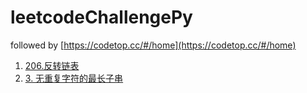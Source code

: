 # leetcodeChallengePy

followed by [https://codetop.cc/#/home](https://codetop.cc/#/home)

1. [206.反转链表](https://leetcode-cn.com/problems/reverse-linked-list/)
2. [3. 无重复字符的最长子串](https://leetcode-cn.com/problems/longest-substring-without-repeating-characters/)